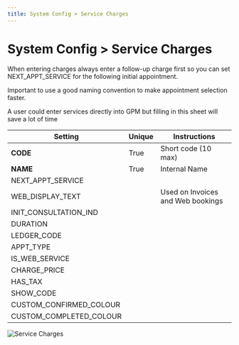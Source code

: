 ```yaml
---
title: System Config > Service Charges
---
```


# System Config > Service Charges

When entering charges always enter a follow-up charge first so you can set NEXT_APPT_SERVICE for the following initial appointment.

Important to use a good naming convention to make appointment selection faster.

A user could enter services directly into GPM but filling in this sheet will save a lot of time

| Setting                 | Unique | Instructions                      |
| ----------------------- | ------ | --------------------------------- |
| **CODE**                | True   | Short code (10 max)               |
| **NAME**                | True   | Internal Name                     |
| NEXT_APPT_SERVICE       |        |                                   |
| WEB_DISPLAY_TEXT        |        | Used on Invoices and Web bookings |
| INIT_CONSULTATION_IND   |        |                                   |
| DURATION                |        |                                   |
| LEDGER_CODE             |        |                                   |
| APPT_TYPE               |        |                                   |
| IS_WEB_SERVICE          |        |                                   |
| CHARGE_PRICE            |        |                                   |
| HAS_TAX                 |        |                                   |
| SHOW_CODE               |        |                                   |
| CUSTOM_CONFIRMED_COLOUR |        |                                   |
| CUSTOM_COMPLETED_COLOUR |        |                                   |

![Service Charges](https://drive.google.com/uc?id=1n4c6OG1oz67Y-Ikauz28GCazjncJP5PO)
